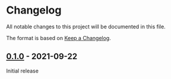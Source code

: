 # Changelog

All notable changes to this project will be documented in this file.

The format is based on [Keep a Changelog](https://keepachangelog.com/en/1.0.0/).

## [0.1.0](https://github.com/asmaloney/gactar/releases/tag/v0.1.0) - 2021-09-22

Initial release
